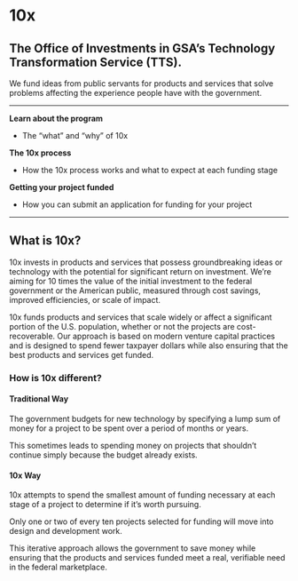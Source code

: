 # 10x

## The Office of Investments in GSA’s Technology Transformation Service (TTS).

We fund ideas from public servants for products and services that solve problems affecting the experience people have with the government.

---

**Learn about the program**
- The “what” and “why” of 10x

**The 10x process**
- How the 10x process works and what to expect at each funding stage

**Getting your project funded**
- How you can submit an application for funding for your project

---

## What is 10x?

10x invests in products and services that possess groundbreaking ideas or technology with the potential for significant return on investment. We’re aiming for 10 times the value of the initial investment to the federal government or the American public, measured through cost savings, improved efficiencies, or scale of impact.

10x funds products and services that scale widely or affect a significant portion of the U.S. population, whether or not the projects are cost-recoverable. Our approach is based on modern venture capital practices and is designed to spend fewer taxpayer dollars while also ensuring that the best products and services get funded.


### How is 10x different?

#### Traditional Way
The government budgets for new technology by specifying a lump sum of money for a project to be spent over a period of months or years.

This sometimes leads to spending money on projects that shouldn’t continue simply because the budget already exists.

#### 10x Way
10x attempts to spend the smallest amount of funding necessary at each stage of a project to determine if it’s worth pursuing.

Only one or two of every ten projects selected for funding will move into design and development work.

This iterative approach allows the government to save money while ensuring that the products and services funded meet a real, verifiable need in the federal marketplace.
